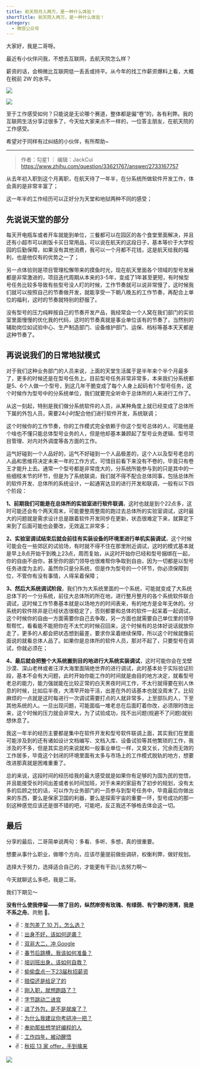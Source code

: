 ```yaml
---
title: 航天院月入两万，是一种什么体验！
shortTitle: 航天院入两万，是一种什么体验！
category:
  - 微信公众号
---
```


大家好，我是二哥呀。

最近有小伙伴问我，不想去互联网，去航天院怎么样？

薪资的话，会稍微比互联网低一丢丢或持平。从今年的找工作薪资爆料上看，大概在税前 2W 的水平。

![](https://mmbiz.qpic.cn/mmbiz_png/v1JN0W4OpXghxgvFWIbyaBtByQwgqXzysyQygEhFLGNJIJvCelZU55NqvQ8pky3q8RFFbosSIicfzY9jaf9LibaQ/640?wx_fmt=png)

![](https://mmbiz.qpic.cn/mmbiz_png/v1JN0W4OpXghxgvFWIbyaBtByQwgqXzyVJghmicaE3gw0jGCBFuhicxbDmAQianW3ISIuZu9EuCUHLT2E48P5f1ibQ/640?wx_fmt=png)

至于工作感受如何？只能说是无论哪个赛道，整体都是偏“卷”的，各有利弊。我的互联网生活分享过很多了，今天给大家来点不一样的，一位答主朋友，在航天院的工作感受。

希望对于同样有过纠结的小伙伴，有所帮助~

* * *

> 作者：勾星1 ｜ 编辑：JackCui https://www.zhihu.com/question/33621767/answer/2733167757

从去年初入职到这个月离职，在航天待了一年半，在分系统所做软件开发工作，体会真的是非常丰富了；

这一年半的工作经历可以正好分为天堂和地狱两种不同的感受；

## 先说说天堂的部分

每天开电瓶车或者开车就能到单位，三餐都可以在园区的各个食堂里面解决，并且还有小超市可以刷饭卡买日常用品，可以说在航天的这段日子，基本等价于大学校园的后勤保障，如果没有其他消费，我可以一个月都不花钱，这是航天给我的福利，也是他仅有的优势之一了；

另一点体验则是项目管理松懈带来的摸鱼时光，现在航天里面各个领域的型号发展都是非常激进的，项目迭代周期从本来的3-5年，变成了1年甚至更短，有时候型号任务比较多导致有些型号没人盯的时候，工作节奏就可以说非常慢了，这时候我们就可以按照自己的节奏做开发，就能享受一下朝八晚五的工作节奏，再配合上单位的福利，这时的节奏就特别的舒服了。

没有型号的压力纯粹按自己的节奏开发产品，我经常会一个人窝在我们部门的实验室里面慢慢的优化我的代码，这时的节奏真就是事业单位该有的节奏了，当然别的辅助岗位如试验中心、生产制造部门、设备维护部门、运保、档标等基本天天都是这种节奏了。

## 再说说我们的日常地狱模式

对于我们这种业务部门的人员来说，上面的天堂生活属于是半年来个半个月最多了，更多的时候还是在型号任务上。目前型号任务非常非常多，本来我们分系统都是5、6个人做一个型号，到这几年干脆变成了每个人身上起码有1个型号任务，这个时候作为型号中的分系统单位，我们就要完全听命于总体所的人来进行工作了。

从这一刻起，特别是我们做分系统软件的人员，从某种角度上就已经变成了总体所下属的外包人员，需要24小时配合他们进行软件开发，系统联调；

这个时候你的工作节奏，你的工作模式完全依赖于你这个型号总体的人，可能他是个啥也不懂只能总体型号业务的人，但是他却基本兼顾起了型号业务逻辑、型号项目管理、对内对外调度等各方面的工作。

运气好碰到一个人品好的，运气不好碰到一个人品极差的，这个人以及型号老总的人品和思维将决定未来一年的工作方式，可惜目前看下来没有不卷的，毕竟只有卷王才能升上去。通常一个型号都是非常庞大的，分系统所能参与到的只是其中的一些细枝末节的环节，但是为了系统联调，我们就不得不配合总体同事，包括总体所的软件开发、总体所的系统设计，一起通宵达旦的进行开发和联调，一般有以下四个阶段：

**1、前期我们可能是在总体所的实验室进行软件联调**，这时也就是到个22点多，这时可能还会有个两天周末，可能要整周整周的跑过去总体所的实验室调试，这时最大的问题就是需求设计总是跟着软件开发同步在更新，状态很难定下来，就算定下来到了后面可能也会要改，无效返工非常多；

**2、实验室调试结束后就会前往有实装设备的环境里进行单机实装调试**，这个时候可能会在一些郊区的试验场，有时就不得不住在那里附近调试，这时的模式基本就是早上8点开始干到晚上23点，周而复始，从这时开始你已经和型号捆绑在一起，你的自由不由你，甚至你的部门领导也很难帮你争取到自由，因为一切都是以型号任务进度为主的，虽然你只是分系统，但是作为型号的一个环节，你必须保障到位，不管你有没有事情，人得呆着保障；

**3、然后大系统调试阶段**，我们作为大系统里面的一个系统，可能就变成了大系统总体下的一个分系统，前往大总体所的所在地，进行整月整月的各个系统软件联合调试，这时候工作节奏基本就是以场地方的时间表来，有的地方是全年无休的。分系统的软件除非是已经状态很稳定了，否则都要和总体的软件一起呆着一起调试，这个时候你的自由一方面需要你自己去争取，另一方面也就需要自己单位里的领导帮帮忙，看看能不能把你在不太忙的时候召回来，这个时候有的总体好说话就放你走了，更多的人都会把状态想到最差，要求你呆着继续保障，所以这个时候就像前面说的就看总体人品了。如果你是总体所的软件人员，那对不起了，只要型号在调试，你就必须在；

**4、最后就会把整个大系统搬到目的地进行大系统实装调试**，这时可能你会在戈壁沙漠、深山老林或者汪洋大海里面隔绝世界的进行调试，此时基本处于实际验证阶段，基本不会有大问题，此时开始你能工作的时间就是由目的地方决定，就看型号老总的能力，能力强就能在比较正常的白天黑夜时间工作，不太行就得要在别人休息的时候，比如后半夜，大清早开始干活，出差在外的话基本也就没周末了。比较麻烦的一点就是这时每进行一次调试需要打点的人就非常多，上至部队的人，下至其他系统的人。一旦出现问题，可能面临一堆老总在后面盯着你改，必须限时改出来，这个时候的压力就会非常大，为了试验成功，找不出问题(规避不了问题)就别想休息了。

我这一年半的经历主要都是集中在软件开发和型号软件联调上面，其实我们在里面可能涉及到的还有诸如设计文档编写、文档入库、设备试验等其他繁琐的工作，我涉及的不多，但是其实总的来说就和一般事业单位一样，又臭又长，冗余而无效的工作居多，毕竟这个封闭的环境里面有太多与市场上的工作模式脱轨的地方，想要改进那真就是困难重重了。

总的来说，这段时间的经历给我的最大感受就是如果你有足够的为国为民的觉悟，并且能接受长时间出差或者长时间加班，对于未来的家庭有了初步的规划，没有太多的后顾之忧的话，可以作为业务部门的一员参与到型号任务中，毕竟最后你做出来的东西，要么是保家卫国的利器，要么是探索宇宙的重要一环，型号成功的那一刻这种感觉应该还是很不错的吧，可能吧，反正我还不够格去体会这一切。

## 最后

分享的最后，二哥简单说两句：多看、多听、多想，真的很重要。

想要从事什么职业，做哪个方向，应该尽量提前做些调研，权衡利弊，做好规划。

选择大于努力，选择适合自己的，才能更有干劲儿去努力啊～

今天就聊这么多吧，我是二哥。

我们下期见～

**没有什么使我停留——除了目的，纵然岸旁有玫瑰、有绿荫、有宁静的港湾，我是不系之舟**。共勉 💪。

- ✌️：[年包差了 10 万，怎么选？](https://mp.weixin.qq.com/s/LxNKLEXOukWNqCIehFr6tw)
- ✌️：[出身不好，该如何逆袭？](https://mp.weixin.qq.com/s/rM4hmKjxZipq3aIZpA6fIQ)
- ✌️：[双非大二，冲 Google](https://mp.weixin.qq.com/s/MHvjhlQ2PvKaa8SZCGeoag)
- ✌️：[春节后跳槽，我该如何准备？](https://mp.weixin.qq.com/s/pIuBh2EH5wrsQ3nLg4-H2Q)
- ✌️：[培训班出身，该如何自救？](https://mp.weixin.qq.com/s/xB4SCTae_Tc-BvxpwwD5Dg)
- ✌️：[偷偷盘点一下23届秋招薪资](https://mp.weixin.qq.com/s/QCbt3RemlvJoAWEvtsaleA)
- ✌️：[赔偿还是给足了的](https://mp.weixin.qq.com/s/MLsBUzoR7fjZIWQQzqQuWg)
- ✌️：[刚入职，就想跑路了？](https://mp.weixin.qq.com/s/yns_tld3RTvtvwAYqsZ9zQ)
- ✌️：[字节跳动二进宫](https://mp.weixin.qq.com/s/k9R0B8pkU-Wahk4Vf1cgHQ)
- ✌️：[进了外包，是不是就废了？](https://mp.weixin.qq.com/s/6eMGze7h7kI0GhG-dbxF7Q)
- ✌️：[为什么我建议你考研冲一把？](https://mp.weixin.qq.com/s/zL5KE4phgSGb5p5k5Vp9UA)
- ✌️：[奉劝那些想学好编程的人](https://mp.weixin.qq.com/s/d_f-xtiieb3L5nDjySRO3w)
- ✌️：[工作四年，被动醒悟](https://mp.weixin.qq.com/s/q-o4SBZQ3SH62T0c52aBUw)
- ✌️：[秋招 13 家 offer，手到擒来](https://mp.weixin.qq.com/s/LKkvcSdhMyXAGgtqEak0Zw)



![](https://files.mdnice.com/user/3903/b7e50cf4-6fca-4511-9bfd-aa1ed9eb587b.png)